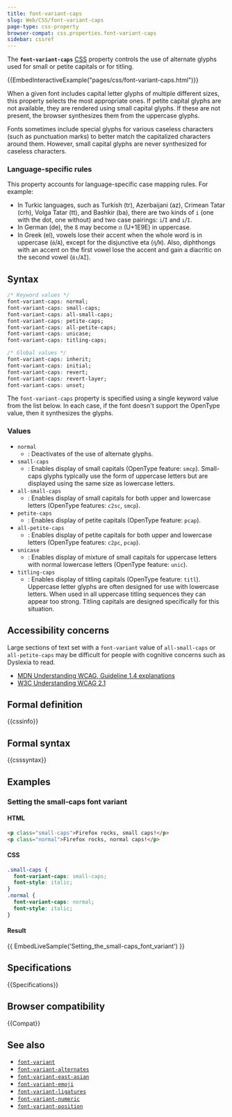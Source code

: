 ```yaml
---
title: font-variant-caps
slug: Web/CSS/font-variant-caps
page-type: css-property
browser-compat: css.properties.font-variant-caps
sidebar: cssref
---
```



The **`font-variant-caps`** [CSS](/en-US/docs/Web/CSS) property controls the use of alternate glyphs used for small or petite capitals or for titling.

{{EmbedInteractiveExample("pages/css/font-variant-caps.html")}}

When a given font includes capital letter glyphs of multiple different sizes, this property selects the most appropriate ones. If petite capital glyphs are not available, they are rendered using small capital glyphs. If these are not present, the browser synthesizes them from the uppercase glyphs.

Fonts sometimes include special glyphs for various caseless characters (such as punctuation marks) to better match the capitalized characters around them. However, small capital glyphs are never synthesized for caseless characters.

### Language-specific rules

This property accounts for language-specific case mapping rules. For example:

- In Turkic languages, such as Turkish (tr), Azerbaijani (az), Crimean Tatar (crh), Volga Tatar (tt), and Bashkir (ba), there are two kinds of `i` (one with the dot, one without) and two case pairings: `i`/`İ` and `ı`/`I`.
- In German (de), the `ß` may become `ẞ` (U+1E9E) in uppercase.
- In Greek (el), vowels lose their accent when the whole word is in uppercase (`ά`/`Α`), except for the disjunctive eta (`ή`/`Ή`). Also, diphthongs with an accent on the first vowel lose the accent and gain a diacritic on the second vowel (`άι`/`ΑΪ`).

## Syntax

```css
/* Keyword values */
font-variant-caps: normal;
font-variant-caps: small-caps;
font-variant-caps: all-small-caps;
font-variant-caps: petite-caps;
font-variant-caps: all-petite-caps;
font-variant-caps: unicase;
font-variant-caps: titling-caps;

/* Global values */
font-variant-caps: inherit;
font-variant-caps: initial;
font-variant-caps: revert;
font-variant-caps: revert-layer;
font-variant-caps: unset;
```

The `font-variant-caps` property is specified using a single keyword value from the list below. In each case, if the font doesn't support the OpenType value, then it synthesizes the glyphs.

### Values

- `normal`
  - : Deactivates of the use of alternate glyphs.
- `small-caps`
  - : Enables display of small capitals (OpenType feature: `smcp`). Small-caps glyphs typically use the form of uppercase letters but are displayed using the same size as lowercase letters.
- `all-small-caps`
  - : Enables display of small capitals for both upper and lowercase letters (OpenType features: `c2sc`, `smcp`).
- `petite-caps`
  - : Enables display of petite capitals (OpenType feature: `pcap`).
- `all-petite-caps`
  - : Enables display of petite capitals for both upper and lowercase letters (OpenType features: `c2pc`, `pcap`).
- `unicase`
  - : Enables display of mixture of small capitals for uppercase letters with normal lowercase letters (OpenType feature: `unic`).
- `titling-caps`
  - : Enables display of titling capitals (OpenType feature: `titl`). Uppercase letter glyphs are often designed for use with lowercase letters. When used in all uppercase titling sequences they can appear too strong. Titling capitals are designed specifically for this situation.

## Accessibility concerns

Large sections of text set with a `font-variant` value of `all-small-caps` or `all-petite-caps` may be difficult for people with cognitive concerns such as Dyslexia to read.

- [MDN Understanding WCAG, Guideline 1.4 explanations](/en-US/docs/Web/Accessibility/Understanding_WCAG/Perceivable#guideline_1.4_make_it_easier_for_users_to_see_and_hear_content_including_separating_foreground_from_background)
- [W3C Understanding WCAG 2.1](https://www.w3.org/TR/WCAG21/#visual-presentation)

## Formal definition

{{cssinfo}}

## Formal syntax

{{csssyntax}}

## Examples

### Setting the small-caps font variant

#### HTML

```html
<p class="small-caps">Firefox rocks, small caps!</p>
<p class="normal">Firefox rocks, normal caps!</p>
```

#### CSS

```css
.small-caps {
  font-variant-caps: small-caps;
  font-style: italic;
}
.normal {
  font-variant-caps: normal;
  font-style: italic;
}
```

#### Result

{{ EmbedLiveSample('Setting_the_small-caps_font_variant') }}

## Specifications

{{Specifications}}

## Browser compatibility

{{Compat}}

## See also

- [`font-variant`](/en-US/docs/Web/CSS/font-variant)
- [`font-variant-alternates`](/en-US/docs/Web/CSS/font-variant-alternates)
- [`font-variant-east-asian`](/en-US/docs/Web/CSS/font-variant-east-asian)
- [`font-variant-emoji`](/en-US/docs/Web/CSS/font-variant-emoji)
- [`font-variant-ligatures`](/en-US/docs/Web/CSS/font-variant-ligatures)
- [`font-variant-numeric`](/en-US/docs/Web/CSS/font-variant-numeric)
- [`font-variant-position`](/en-US/docs/Web/CSS/font-variant-position)
